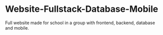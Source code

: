 # Website-Fullstack-Database-Mobile
Full website made for school in a group with frontend, backend, database and mobile.
